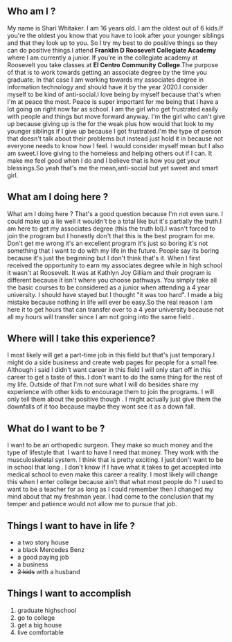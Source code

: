 ## Who am I ? ##
My name is Shari Whitaker. I am 16 years old. I am the oldest out of 6 kids.If you're the oldest you know that you have to look after your younger siblings and that they look up to you. So I try my best to do positive things so they can do positive things.I attend **Franklin D Roosevelt Collegiate Academy** where I am currently a junior. If you're in the collegiate academy at Roosevelt you take classes at **El Centro Community College**.The purpose of that is to work towards getting an associate degree by the time you graduate. In that case I am working towards my associates degree in information technology and should have it by the year 2020.I consider myself to be kind of anti-social.I love being by myself because that's when I'm at peace the most. Peace is super important for me being that I have a lot going on right now far as school. I am the girl who get frustrated easily with people and things but move forward anyway. I'm the girl who can't give up because giving up is the for the weak plus how would that look to my younger siblings if I give up because I got frustrated.I'm the type of person that doesn't talk about their problems but instead just hold it in because not everyone needs to know how I feel. I would consider myself mean but I also am sweet.I love giving to the homeless and helping others out if I can. It make me feel good when I do and I believe that is how you get your blessings.So yeah that's me the mean,anti-social but yet sweet and smart girl.

## What am I doing here ? ##
What am I doing here ? That's a good question because I'm not even sure. I could make up a lie well it wouldn't be a total like but it's partially the truth.I am here to get my associates degree (this the truth lol).I wasn't forced to join the program but I honestly don't that this is the best program for me. Don't get me wrong it's an excellent program it's just so boring it's not something that i want to do with my life in the future. People say its boring because it's just the beginning but I don't think that's it. When I first received the opportunity to earn my associates degree while in high school it wasn't at Roosevelt. It was at Kathlyn Joy Gilliam and their program is different because it isn't where you choose pathways. You simply take all the basic courses to be considered as a junior when attending a 4 year university. I should have stayed but I thought "it was too hard". I made a big mistake because nothing in life will ever be easy.So the real reason I am here it to get hours that can transfer over to a 4 year university because not all my hours will transfer since I am not going into the same field .

## Where will I take this experience? ##
I most likely will get a part-time job in this field but that's just temporary.I might do a side business and create web pages for people for a small fee. Although i said I didn't want career in this field I will only start off in this career to get a taste of this. I don't want to do the same thing for the rest of my life. Outside of that I'm not sure what I will do besides share my experience with other kids to encourage them to join the programs. I will only tell them about the positive though . I might actually just give them the downfalls of it too because maybe they wont see it as a down fall.

## What do I want to be ? ##
I want to be an orthopedic surgeon. They make so much money and the type of lifestyle that  I want to have I need that money. They work with the musculoskeletal system. I think that is pretty exciting. I just don't want to be in school that long . I don't know if I have what it takes to get accepted into medical school to even make this career a reality. I most likely will change this when I enter college because ain't that what most people do ? I used to want to be a teacher for as long as I could remember then I changed my mind about that my freshman year. I had come to the conclusion that my temper and patience would not allow me to pursue that job.

## Things I want to have in life ? ##
* a two story house
* a black Mercedes Benz
* a good paying job
* a business
* ~~2 kids~~ with a husband
## Things I want to accomplish ##
1. graduate highschool
2. go to college
3. get a big house
4. live comfortable

